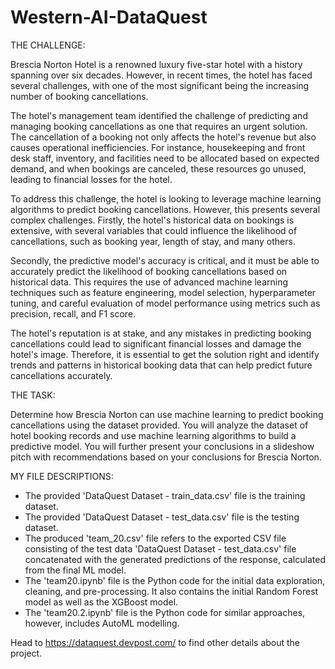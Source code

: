 # Western-AI-DataQuest

THE CHALLENGE:

Brescia Norton Hotel is a renowned luxury five-star hotel with a history spanning over six decades. However, in recent times, the hotel has faced several challenges, with one of the most significant being the increasing number of booking cancellations. 

The hotel's management team identified the challenge of predicting and managing booking cancellations as one that requires an urgent solution. The cancellation of a booking not only affects the hotel's revenue but also causes operational inefficiencies. For instance, housekeeping and front desk staff, inventory, and facilities need to be allocated based on expected demand, and when bookings are canceled, these resources go unused, leading to financial losses for the hotel.

To address this challenge, the hotel is looking to leverage machine learning algorithms to predict booking cancellations. However, this presents several complex challenges. Firstly, the hotel's historical data on bookings is extensive, with several variables that could influence the likelihood of cancellations, such as booking year, length of stay, and many others.

Secondly, the predictive model's accuracy is critical, and it must be able to accurately predict the likelihood of booking cancellations based on historical data. This requires the use of advanced machine learning techniques such as feature engineering, model selection, hyperparameter tuning, and careful evaluation of model performance using metrics such as precision, recall, and F1 score.

The hotel's reputation is at stake, and any mistakes in predicting booking cancellations could lead to significant financial losses and damage the hotel's image. Therefore, it is essential to get the solution right and identify trends and patterns in historical booking data that can help predict future cancellations accurately.

THE TASK:

Determine how Brescia Norton can use machine learning to predict booking cancellations using the dataset provided. You will analyze the dataset of hotel booking records and use machine learning algorithms to build a predictive model. You will further present your conclusions in a slideshow pitch with recommendations based on your conclusions for Brescia Norton.

MY FILE DESCRIPTIONS:

- The provided 'DataQuest Dataset - train_data.csv' file is the training dataset.
- The provided 'DataQuest Dataset - test_data.csv' file is the testing dataset.
- The produced 'team_20.csv' file refers to the exported CSV file consisting of the test data 'DataQuest Dataset - test_data.csv' file concatenated with the generated predictions of the response, calculated from the final ML model.
- The 'team20.ipynb' file is the Python code for the initial data exploration, cleaning, and pre-processing. It also contains the initial Random Forest model as well as the XGBoost model.
- The 'team20.2.ipynb' file is the Python code for similar approaches, however, includes AutoML modelling.

Head to https://dataquest.devpost.com/ to find other details about the project.
